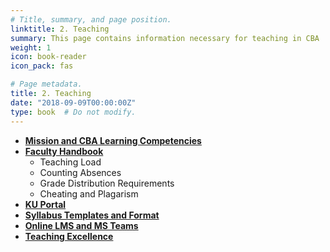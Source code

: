 ```yaml
---
# Title, summary, and page position.
linktitle: 2. Teaching
summary: This page contains information necessary for teaching in CBA
weight: 1
icon: book-reader
icon_pack: fas

# Page metadata.
title: 2. Teaching
date: "2018-09-09T00:00:00Z"
type: book  # Do not modify.
---
```


* [**Mission and CBA Learning Competencies**](https://cbalink.netlify.app/docs/chapter2/mission/)
* [**Faculty Handbook**](https://cbalink.netlify.app/docs/chapter2/handbook/)
  * Teaching Load
  * Counting Absences
  * Grade Distribution Requirements
  * Cheating and Plagarism
* [**KU Portal**](https://cbalink.netlify.app/docs/chapter2/portal/)
* [**Syllabus Templates and Format**](https://cbalink.netlify.app/docs/chapter2/syllabus/)
* [**Online LMS and MS Teams**](https://cbalink.netlify.app/docs/chapter2/lms/)
* [**Teaching Excellence**](https://cbalink.netlify.app/docs/chapter2/teachingexcl/)
